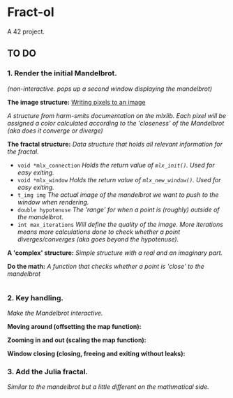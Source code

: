 # Fract-ol
A 42 project.

## TO DO
### 1. Render the initial Mandelbrot. 
*(non-interactive. pops up a second window displaying the mandelbrot)*

**The image structure:** [Writing pixels to an image](https://harm-smits.github.io/42docs/libs/minilibx/getting_started.html#writing-pixels-to-a-image)

*A structure from harm-smits documentation on the mlxlib. Each pixel will be assigned a color calculated according to the 'closeness' of the Mandelbrot (aka does it converge or diverge)* 

**The fractal structure:** *Data structure that holds all relevant information for the fractal.*
- `void *mlx_connection` *Holds the return value of `mlx_init()`. Used for easy exiting.*
- `void *mlx_window` *Holds the return value of `mlx_new_window()`. Used for easy exiting.*
- `t_img img` *The actual image of the mandelbrot we want to push to the window when rendering.*
- `double hypotenuse` *The 'range' for when a point is (roughly) outside of the mandelbrot.*
- `int max_iterations` *Will define the quality of the image. More iterations means more calculations done to check whether a point diverges/converges (aka goes beyond the hypotenuse).*

**A 'complex' structure:** *Simple structure with a real and an imaginary part.*



**Do the math:** *A function that checks whether a point is 'close' to the mandelbrot*
```

```

### 2. Key handling.
*Make the Mandelbrot interactive.*

**Moving around (offsetting the map function):**

**Zooming in and out (scaling the map function):**

**Window closing (closing, freeing and exiting without leaks):**

### 3. Add the Julia fractal.
*Similar to the mandelbrot but a little different on the mathmatical side.*
